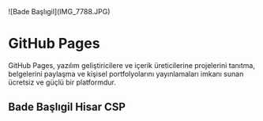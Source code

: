 <span style="display:inline-block; width:300px;">
![Bade Başlıgil](IMG_7788.JPG) 
</span>

# GitHub Pages

GitHub Pages, yazılım geliştiricilere ve içerik üreticilerine projelerini tanıtma, belgelerini paylaşma ve kişisel portfolyolarını yayınlamaları imkanı sunan ücretsiz ve güçlü bir platformdur.

## Bade Başlıgil Hisar CSP
